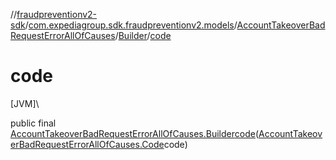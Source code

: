 //[fraudpreventionv2-sdk](../../../../index.md)/[com.expediagroup.sdk.fraudpreventionv2.models](../../index.md)/[AccountTakeoverBadRequestErrorAllOfCauses](../index.md)/[Builder](index.md)/[code](code.md)

# code

[JVM]\

public final [AccountTakeoverBadRequestErrorAllOfCauses.Builder](index.md)[code](code.md)([AccountTakeoverBadRequestErrorAllOfCauses.Code](../-code/index.md)code)
